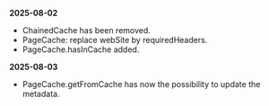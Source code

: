 **2025-08-02**
* ChainedCache has been removed.
* PageCache: replace webSite by requiredHeaders.
* PageCache.hasInCache added.

**2025-08-03**
* PageCache.getFromCache has now the possibility to update the metadata.
